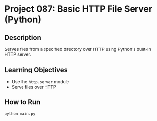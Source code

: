 # Project 087: Basic HTTP File Server (Python)

## Description
Serves files from a specified directory over HTTP using Python's built-in HTTP server.

## Learning Objectives
- Use the `http.server` module
- Serve files over HTTP

## How to Run
```
python main.py
```
